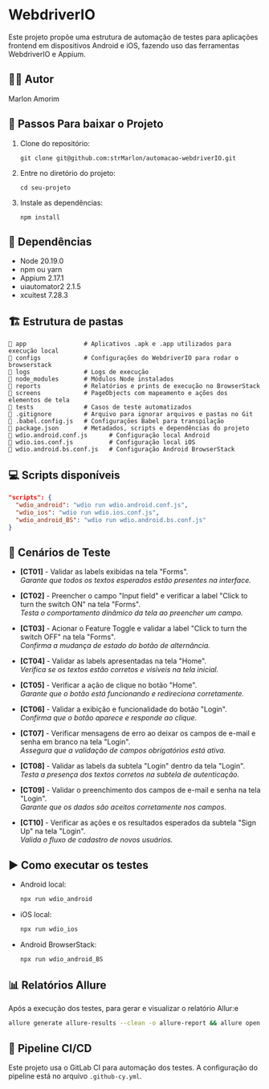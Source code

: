 # WebdriverIO

Este projeto propõe uma estrutura de automação de testes para aplicações frontend em dispositivos Android e iOS, fazendo uso das ferramentas WebdriverIO e Appium.

## 👨‍💻 Autor

Marlon Amorim

## 📝 Passos Para baixar o Projeto

1. Clone do repositório:
    ```
    git clone git@github.com:strMarlon/automacao-webdriverIO.git
    ```

2. Entre no diretório do projeto:
    ```
    cd seu-projeto
    ```

3. Instale as dependências:
    ```
    npm install
## 📝 Dependências

- Node 20.19.0 
- npm ou yarn  
- Appium 2.17.1
- uiautomator2 2.1.5  
- xcuitest 7.28.3 

## 🏗️ Estrutura de pastas

```
📁 app                # Aplicativos .apk e .app utilizados para execução local
📁 configs            # Configurações do WebdriverIO para rodar o browserstack
📁 logs               # Logs de execução
📁 node_modules       # Módulos Node instalados
📁 reports            # Relatórios e prints de execução no BrowserStack
📁 screens            # PageObjects com mapeamento e ações dos elementos de tela
📁 tests              # Casos de teste automatizados
📄 .gitignore         # Arquivo para ignorar arquivos e pastas no Git
📄 .babel.config.js   # Configurações Babel para transpilação
📄 package.json       # Metadados, scripts e dependências do projeto
📄 wdio.android.conf.js      # Configuração local Android
📄 wdio.ios.conf.js          # Configuração local iOS
📄 wdio.android.bs.conf.js   # Configuração Android BrowserStack
```

## 💻 Scripts disponíveis

```json
"scripts": {
  "wdio_android": "wdio run wdio.android.conf.js",
  "wdio_ios": "wdio run wdio.ios.conf.js",
  "wdio_android_BS": "wdio run wdio.android.bs.conf.js"
}
```

## 🧪 Cenários de Teste

- **[CT01]** - Validar as labels exibidas na tela "Forms".  
  _Garante que todos os textos esperados estão presentes na interface._

- **[CT02]** - Preencher o campo "Input field" e verificar a label "Click to turn the switch ON" na tela "Forms".  
  _Testa o comportamento dinâmico da tela ao preencher um campo._

- **[CT03]** - Acionar o Feature Toggle e validar a label "Click to turn the switch OFF" na tela "Forms".  
  _Confirma a mudança de estado do botão de alternância._

- **[CT04]** - Validar as labels apresentadas na tela "Home".  
  _Verifica se os textos estão corretos e visíveis na tela inicial._

- **[CT05]** - Verificar a ação de clique no botão "Home".  
  _Garante que o botão está funcionando e redireciona corretamente._

- **[CT06]** - Validar a exibição e funcionalidade do botão "Login".  
  _Confirma que o botão aparece e responde ao clique._

- **[CT07]** - Verificar mensagens de erro ao deixar os campos de e-mail e senha em branco na tela "Login".  
  _Assegura que a validação de campos obrigatórios está ativa._

- **[CT08]** - Validar as labels da subtela "Login" dentro da tela "Login".  
  _Testa a presença dos textos corretos na subtela de autenticação._

- **[CT09]** - Validar o preenchimento dos campos de e-mail e senha na tela "Login".  
  _Garante que os dados são aceitos corretamente nos campos._

- **[CT10]** - Verificar as ações e os resultados esperados da subtela "Sign Up" na tela "Login".  
  _Valida o fluxo de cadastro de novos usuários._

## ▶️ Como executar os testes

- Android local:
  ```bash
  npx run wdio_android
  ```

- iOS local:
  ```bash
  npx run wdio_ios
  ```

- Android BrowserStack:
  ```bash
  npx run wdio_android_BS
  ```

## 📊 Relatórios Allure

Após a execução dos testes, para gerar e visualizar o relatório Allur:e

```bash
allure generate allure-results --clean -o allure-report && allure open
```

## 🔁 Pipeline CI/CD

Este projeto usa o GitLab CI para automação dos testes. A configuração do pipeline está no arquivo `.github-cy.yml`.